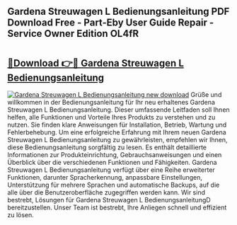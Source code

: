 ## Gardena Streuwagen L Bedienungsanleitung PDF Download Free - Part-Eby User Guide Repair - Service Owner Edition OL4fR

# <h2><a href="http://df57y3.blite.top/?on=Gardena+Streuwagen+L+Bedienungsanleitung">🔗Download 👉🔴 Gardena Streuwagen L Bedienungsanleitung</a></h2>

[![Gardena Streuwagen L Bedienungsanleitung new download](https://i.imgur.com/lujVjoI.png)](http://df57y3.blite.top/?on=Gardena+Streuwagen+L+Bedienungsanleitung)
Grüße und willkommen in der Bedienungsanleitung für Ihr neu erhaltenes Gardena Streuwagen L Bedienungsanleitung. Dieser umfassende Leitfaden soll Ihnen helfen, alle Funktionen und Vorteile Ihres Produkts zu verstehen und zu nutzen. Sie finden klare Anweisungen für Installation, Betrieb, Wartung und Fehlerbehebung. Um eine erfolgreiche Erfahrung mit Ihrem neuen Gardena Streuwagen L Bedienungsanleitung zu gewährleisten, empfehlen wir Ihnen, diese Bedienungsanleitung sorgfältig zu lesen. Es enthält detaillierte Informationen zur Produkteinrichtung, Gebrauchsanweisungen und einen Überblick über die verschiedenen Funktionen und Fähigkeiten. Gardena Streuwagen L Bedienungsanleitung verfügt über eine Reihe erweiterter Funktionen, darunter Spracherkennung, anpassbare Einstellungen, Unterstützung für mehrere Sprachen und automatische Backups, auf die alle über die Benutzeroberfläche zugegriffen werden kann. Wir sind bestrebt, Lösungen für Gardena Streuwagen L BedienungsanleitungD bereitzustellen. Unser Team ist bestrebt, Ihre Anliegen schnell und effizient zu lösen.
